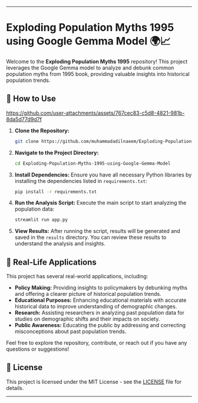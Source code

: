 
---

# Exploding Population Myths 1995 using Google Gemma Model 🌍📈

Welcome to the **Exploding Population Myths 1995** repository! This project leverages the Google Gemma model to analyze and debunk common population myths from 1995 book, providing valuable insights into historical population trends.

## **🚀 How to Use**

https://github.com/user-attachments/assets/767cec83-c5d8-4821-981b-8da5d77d9d7f

1. **Clone the Repository:**
   ```bash
   git clone https://github.com/muhammadadilnaeem/Exploding-Population-Myths-1995-using-Google-Gemma-Model.git
   ```

2. **Navigate to the Project Directory:**
   ```bash
   cd Exploding-Population-Myths-1995-using-Google-Gemma-Model
   ```

3. **Install Dependencies:**
   Ensure you have all necessary Python libraries by installing the dependencies listed in `requirements.txt`:
   ```bash
   pip install -r requirements.txt
   ```

4. **Run the Analysis Script:**
   Execute the main script to start analyzing the population data:
   ```bash
   streamlit run app.py
   ```

5. **View Results:**
   After running the script, results will be generated and saved in the `results` directory. You can review these results to understand the analysis and insights.

## **🌟 Real-Life Applications**

This project has several real-world applications, including:

- **Policy Making:** Providing insights to policymakers by debunking myths and offering a clearer picture of historical population trends.
- **Educational Purposes:** Enhancing educational materials with accurate historical data to improve understanding of demographic changes.
- **Research:** Assisting researchers in analyzing past population data for studies on demographic shifts and their impacts on society.
- **Public Awareness:** Educating the public by addressing and correcting misconceptions about past population trends.

Feel free to explore the repository, contribute, or reach out if you have any questions or suggestions!

## **📄 License**

This project is licensed under the MIT License - see the [LICENSE](LICENSE) file for details.

---
